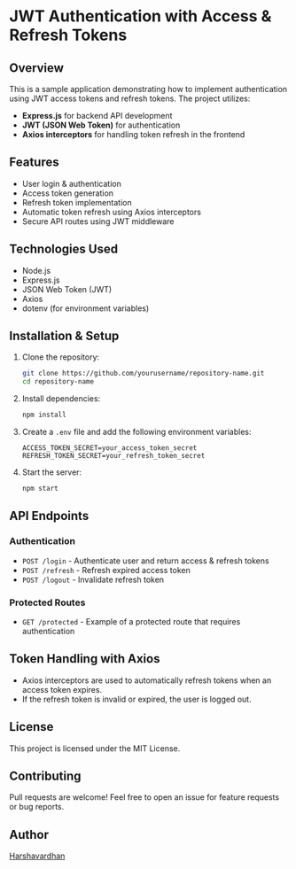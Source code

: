 # JWT Authentication with Access & Refresh Tokens

## Overview
This is a sample application demonstrating how to implement authentication using JWT access tokens and refresh tokens. The project utilizes:

- **Express.js** for backend API development
- **JWT (JSON Web Token)** for authentication
- **Axios interceptors** for handling token refresh in the frontend

## Features
- User login & authentication
- Access token generation
- Refresh token implementation
- Automatic token refresh using Axios interceptors
- Secure API routes using JWT middleware

## Technologies Used
- Node.js
- Express.js
- JSON Web Token (JWT)
- Axios
- dotenv (for environment variables)

## Installation & Setup
1. Clone the repository:
   ```bash
   git clone https://github.com/yourusername/repository-name.git
   cd repository-name
   ```

2. Install dependencies:
   ```bash
   npm install
   ```

3. Create a `.env` file and add the following environment variables:
   ```env
   ACCESS_TOKEN_SECRET=your_access_token_secret
   REFRESH_TOKEN_SECRET=your_refresh_token_secret
   ```

4. Start the server:
   ```bash
   npm start
   ```

## API Endpoints
### Authentication
- `POST /login` - Authenticate user and return access & refresh tokens
- `POST /refresh` - Refresh expired access token
- `POST /logout` - Invalidate refresh token

### Protected Routes
- `GET /protected` - Example of a protected route that requires authentication

## Token Handling with Axios
- Axios interceptors are used to automatically refresh tokens when an access token expires.
- If the refresh token is invalid or expired, the user is logged out.

## License
This project is licensed under the MIT License.

## Contributing
Pull requests are welcome! Feel free to open an issue for feature requests or bug reports.

## Author
[Harshavardhan](https://github.com/02harsha)
